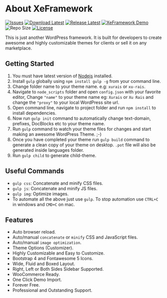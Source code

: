 # About XeFramework

[![Issues](https://img.shields.io/github/issues/XeCreators/xe-framework)](https://github.com/XeCreators/xe-framework/issues)
[![Download Latest](https://img.shields.io/github/downloads/XeCreators/xe-framework/total)](https://github.com/XeCreators/xe-framework/releases/latest)
[![Release Latest](https://img.shields.io/github/v/release/XeCreators/xe-framework?color=yellowgreen)](https://github.com/XeCreators/xe-framework/releases/latest)
[![XeFramework Demo](https://img.shields.io/badge/XeFramework-demo-blue)](https://demos.xecreators.pk/)
![Repo Size](https://img.shields.io/github/repo-size/XeCreators/xe-framework.svg)
[![License](https://img.shields.io/badge/License-GPL-2.0-orange.svg)](https://www.gnu.org/licenses/old-licenses/gpl-2.0.html)

This is just another WordPress framework. It is built for developers to create awesome and highly customizable themes for clients or sell it on any marketplace.

## Getting Started

1. You must have latest version of [Nodejs](https://nodejs.org/en/) installed.
2. Install `gulp` globally using `npm install gulp -g` from your command line.
3. Change folder name to your theme name. e.g: `xurais` or `xu-rais`.
4. Navigate to `node_scripts` folder and open `config.json` with your favorite editor, Change `"name"` to your theme name eg: `Xurais` or `Xu Rais` and change the `"proxy"` to your local WordPress site url.
5. Open command line, navigate to project folder and run `npm install` to install dependencies.
6. Now run `gulp init` command to automatically change text-domain, prefixes, DocBlocks etc to your theme name.
7. Run `gulp` command to watch your theme files for changes and start making an awesome WordPress Theme. ;-)
8. Once you have completed your theme run `gulp build` command to generate a clean copy of your theme on desktop. `.pot` file will also be generated inside languages folder.
9. Run `gulp child` to generate child-theme.

## Useful Commands

* `gulp css`: Concatenate and minify CSS files.
* `gulp js`: Concatenate and minify JS files.
* `gulp img`: Optimize images.
* To automate all the above just use `gulp`. To stop automation use `CTRL+C` in windows and `CMD+C` on mac.

## Features

* Auto browser reload.
* Auto/manual `concatenate` or `minify` CSS and JavaScript files.
* Auto/manual `image optimization`.
* Theme Options (Customizer).
* Highly Customizable and Easy to Customize.
* Bootstrap 4 and Fontawesome 5 Icons.
* Wide, Fluid and Boxed Layout.
* Right, Left or Both Sides Sidebar Supported.
* WooCommerce Ready.
* One Click Demo Import.
* Forever Free.
* Professional and Outstanding Support.
